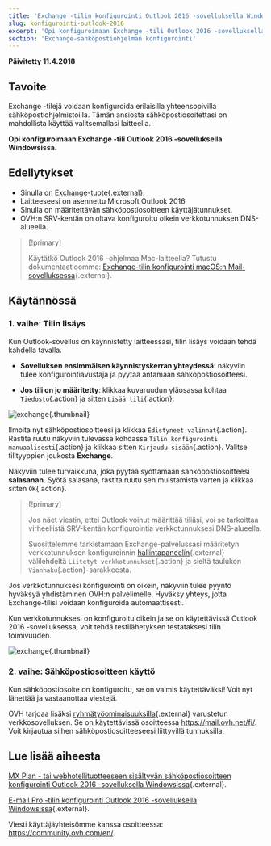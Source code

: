 ```yaml
---
title: 'Exchange -tilin konfigurointi Outlook 2016 -sovelluksella Windowsissa'
slug: konfigurointi-outlook-2016
excerpt: 'Opi konfiguroimaan Exchange -tili Outlook 2016 -sovelluksella Windowsissa'
section: 'Exchange-sähköpostiohjelman konfigurointi'
---
```


**Päivitetty 11.4.2018**

## Tavoite

Exchange -tilejä voidaan konfiguroida erilaisilla yhteensopivilla sähköpostiohjelmistoilla. Tämän ansiosta sähköpostiosoitettasi on mahdollista käyttää valitsemallasi laitteella.

**Opi konfiguroimaan Exchange -tili Outlook 2016 -sovelluksella Windowsissa.**

## Edellytykset

- Sinulla on [Exchange-tuote](https://www.ovh-hosting.fi/sahkopostit/){.external}.
- Laitteeseesi on asennettu Microsoft Outlook 2016.
- Sinulla on määritettävän sähköpostiosoitteen käyttäjätunnukset.
- OVH:n SRV-kentän on oltava konfiguroitu oikein verkkotunnuksen DNS-alueella.

> [!primary]
>
> Käytätkö Outlook 2016 -ohjelmaa Mac-laitteella? Tutustu dokumentaatioomme: [Exchange-tilin konfigurointi macOS:n Mail-sovelluksessa](https://docs.ovh.com/fi/microsoft-collaborative-solutions/konfigurointi-outlook-2016-mac/){.external}.
>

## Käytännössä

### 1. vaihe: Tilin lisäys

Kun Outlook-sovellus on käynnistetty laitteessasi, tilin lisäys voidaan tehdä kahdella tavalla.

- **Sovelluksen ensimmäisen käynnistyskerran yhteydessä**: näkyviin tulee konfigurointiavustaja ja pyytää antamaan sähköpostiosoitteesi.

- **Jos tili on jo määritetty**: klikkaa kuvaruudun yläosassa kohtaa `Tiedosto`{.action} ja sitten `Lisää tili`{.action}.

![exchange](images/configuration-outlook-2016-windows-step1.png){.thumbnail}

Ilmoita nyt sähköpostiosoitteesi ja klikkaa `Edistyneet valinnat`{.action}. Rastita ruutu näkyviin tulevassa kohdassa `Tilin konfigurointi manuaalisesti`{.action} ja klikkaa sitten `Kirjaudu sisään`{.action}. Valitse tilityyppien joukosta **Exchange**.

Näkyviin tulee turvaikkuna, joka pyytää syöttämään sähköpostiosoitteesi **salasanan**. Syötä salasana, rastita ruutu sen muistamista varten ja klikkaa sitten `OK`{.action}.

> [!primary]
>
> Jos näet viestin, ettei Outlook voinut määrittää tiliäsi, voi se tarkoittaa virheellistä SRV-kentän konfigurointia verkkotunnuksesi DNS-alueella.
>
> Suosittelemme tarkistamaan Exchange-palvelussasi määritetyn verkkotunnuksen konfiguroinnin [hallintapaneelin](https://www.ovh.com/auth/?action=gotomanager){.external} välilehdeltä `Liitetyt verkkotunnukset`{.action} ja sieltä taulukon `Vianhaku`{.action}-sarakkeesta.
>

Jos verkkotunnuksesi konfigurointi on oikein, näkyviin tulee pyyntö hyväksyä yhdistäminen OVH:n palvelimelle. Hyväksy yhteys, jotta Exchange-tilisi voidaan konfiguroida automaattisesti.

Kun verkkotunnuksesi on konfiguroitu oikein ja se on käytettävissä Outlook 2016 -sovelluksessa, voit tehdä testilähetyksen testataksesi tilin toimivuuden.

![exchange](images/configuration-outlook-2016-windows-exchange-step2.png){.thumbnail}

### 2. vaihe: Sähköpostiosoitteen käyttö

Kun sähköpostiosoite on konfiguroitu, se on valmis käytettäväksi! Voit nyt lähettää ja vastaanottaa viestejä.

OVH tarjoaa lisäksi [ryhmätyöominaisuuksilla](https://www.ovh-hosting.fi/sahkopostit){.external} varustetun verkkosovelluksen. Se on käytettävissä osoitteessa <https://mail.ovh.net/fi/>. Voit kirjautua siihen sähköpostiosoitteeseesi liittyvillä tunnuksilla.

## Lue lisää aiheesta

[MX Plan - tai webhotellituotteeseen sisältyvän sähköpostiosoitteen konfigurointi Outlook 2016 -sovelluksella Windowsissa](https://docs.ovh.com/fi/emails/konfigurointi-outlook-2016/){.external}.

[E-mail Pro -tilin konfigurointi Outlook 2016 -sovelluksella Windowsissa](https://docs.ovh.com/fi/emails-pro/konfigurointi-outlook-2016/){.external}.

Viesti käyttäjäyhteisömme kanssa osoitteessa: <https://community.ovh.com/en/>.